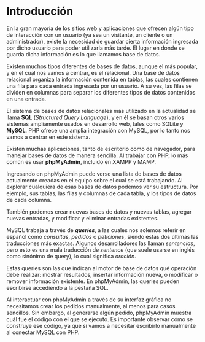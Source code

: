 # Introducción

En la gran mayoría de los sitios web y aplicaciones que ofrecen algún tipo de interacción con un usuario (ya sea un visitante, un cliente o un administrador), existe la necesidad de guardar cierta información ingresada por dicho usuario para poder utilizarla más tarde. El lugar en donde se guarda dicha información es lo que llamamos base de datos.

Existen muchos tipos diferentes de bases de datos, aunque el más popular, y en el cual nos vamos a centrar, es el relacional. Una base de datos relacional organiza la información contenida en tablas, las cuales contienen una fila para cada entrada ingresada por un usuario. A su vez, las filas se dividen en columnas para separar los diferentes tipos de datos contenidos en una entrada.

El sistema de bases de datos relacionales más utilizado en la actualidad se llama **SQL** (_Structured Query Language_), y en él se basan otros varios sistemas ampliamente usados en desarrollo web, tales como SQLite y **MySQL**. PHP ofrece una amplia integración con MySQL, por lo tanto nos vamos a centrar en este sistema.

Existen muchas aplicaciones, tanto de escritorio como de navegador, para manejar bases de datos de manera sencilla. Al trabajar con PHP, lo más común es usar **phpMyAdmin**, incluido en XAMPP y MAMP.

Ingresando en phpMyAdmin puede verse una lista de bases de datos actualmente creadas en el equipo sobre el cual se está trabajando. Al explorar cualquiera de esas bases de datos podemos ver su estructura. Por ejemplo, sus tablas, las filas y columnas de cada tabla, y los tipos de datos de cada columna.

También podemos crear nuevas bases de datos y nuevas tablas, agregar nuevas entradas, y modificar y eliminar entradas existentes.

MySQL trabaja a través de **_queries_**, a las cuales nos solemos referir en español como _consultas_, _pedidos_ o _peticiones_, siendo estas dos últimas las traducciones más exactas. Algunos desarrolladores las llaman _sentencias_, pero esto es una mala traducción de _sentence_ (que suele usarse en inglés como sinónimo de query), lo cual significa _oración_.

Estas queries son las que indican al motor de base de datos qué operación debe realizar: mostrar resultados, insertar información nueva, o modificar o remover información existente. En phpMyAdmin, las queries pueden escribirse accediendo a la pestaña SQL.

Al interactuar con phpMyAdmin a través de su interfaz gráfica no necesitamos crear los pedidos manualmente, al menos para casos sencillos. Sin embargo, al generarse algún pedido, phpMyAdmin muestra cuál fue el código con el que se ejecutó. Es importante observar cómo se construye ese código, ya que sí vamos a necesitar escribirlo manualmente al conectar MySQL con PHP.
